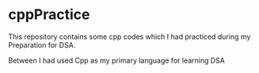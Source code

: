# cppPractice

This repository contains some cpp codes which I had practiced during my Preparation for DSA.

Between I had used Cpp as my primary language for learning DSA


